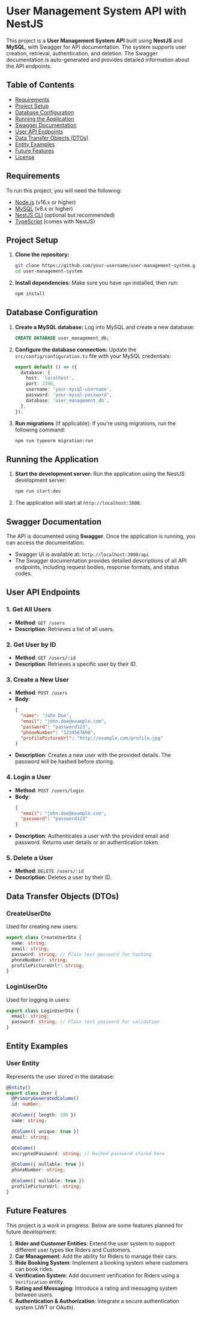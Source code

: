 # User Management System API with NestJS

This project is a **User Management System API** built using **NestJS** and **MySQL**, with Swagger for API documentation. The system supports user creation, retrieval, authentication, and deletion. The Swagger documentation is auto-generated and provides detailed information about the API endpoints.

## Table of Contents
- [Requirements](#requirements)
- [Project Setup](#project-setup)
- [Database Configuration](#database-configuration)
- [Running the Application](#running-the-application)
- [Swagger Documentation](#swagger-documentation)
- [User API Endpoints](#user-api-endpoints)
- [Data Transfer Objects (DTOs)](#data-transfer-objects-dtos)
- [Entity Examples](#entity-examples)
- [Future Features](#future-features)
- [License](#license)

## Requirements
To run this project, you will need the following:
- [Node.js](https://nodejs.org/) (v16.x or higher)
- [MySQL](https://www.mysql.com/) (v8.x or higher)
- [NestJS CLI](https://docs.nestjs.com/cli/overview) (optional but recommended)
- [TypeScript](https://www.typescriptlang.org/) (comes with NestJS)

## Project Setup

1. **Clone the repository:**
   ```bash
   git clone https://github.com/your-username/user-management-system.git
   cd user-management-system
   ```

2. **Install dependencies:**
   Make sure you have `npm` installed, then run:
   ```bash
   npm install
   ```

## Database Configuration

1. **Create a MySQL database:**
   Log into MySQL and create a new database:
   ```sql
   CREATE DATABASE user_management_db;
   ```

2. **Configure the database connection:**
   Update the `src/config/configuration.ts` file with your MySQL credentials:
   ```typescript
   export default () => ({
     database: {
       host: 'localhost',
       port: 3306,
       username: 'your-mysql-username',
       password: 'your-mysql-password',
       database: 'user_management_db',
     },
   });
   ```

3. **Run migrations** (if applicable):
   If you're using migrations, run the following command:
   ```bash
   npm run typeorm migration:run
   ```

## Running the Application

1. **Start the development server:**
   Run the application using the NestJS development server:
   ```bash
   npm run start:dev
   ```

2. The application will start at `http://localhost:3000`.

## Swagger Documentation

The API is documented using **Swagger**. Once the application is running, you can access the documentation:

- Swagger UI is available at: `http://localhost:3000/api`
- The Swagger documentation provides detailed descriptions of all API endpoints, including request bodies, response formats, and status codes.

## User API Endpoints

### 1. Get All Users
   - **Method**: `GET /users`
   - **Description**: Retrieves a list of all users.

### 2. Get User by ID
   - **Method**: `GET /users/:id`
   - **Description**: Retrieves a specific user by their ID.

### 3. Create a New User
   - **Method**: `POST /users`
   - **Body**: 
     ```json
     {
       "name": "John Doe",
       "email": "john.doe@example.com",
       "password": "password123",
       "phoneNumber": "1234567890",
       "profilePictureUrl": "http://example.com/profile.jpg"
     }
     ```
   - **Description**: Creates a new user with the provided details. The password will be hashed before storing.

### 4. Login a User
   - **Method**: `POST /users/login`
   - **Body**: 
     ```json
     {
       "email": "john.doe@example.com",
       "password": "password123"
     }
     ```
   - **Description**: Authenticates a user with the provided email and password. Returns user details or an authentication token.

### 5. Delete a User
   - **Method**: `DELETE /users/:id`
   - **Description**: Deletes a user by their ID.

## Data Transfer Objects (DTOs)

### CreateUserDto
Used for creating new users:
```typescript
export class CreateUserDto {
  name: string;
  email: string;
  password: string; // Plain text password for hashing
  phoneNumber?: string;
  profilePictureUrl?: string;
}
```

### LoginUserDto
Used for logging in users:
```typescript
export class LoginUserDto {
  email: string;
  password: string; // Plain text password for validation
}
```

## Entity Examples

### User Entity
Represents the user stored in the database:
```typescript
@Entity()
export class User {
  @PrimaryGeneratedColumn()
  id: number;

  @Column({ length: 100 })
  name: string;

  @Column({ unique: true })
  email: string;

  @Column()
  encryptedPassword: string; // Hashed password stored here

  @Column({ nullable: true })
  phoneNumber: string;

  @Column({ nullable: true })
  profilePictureUrl: string;
}
```

## Future Features

This project is a work in progress. Below are some features planned for future development:
1. **Rider and Customer Entities**: Extend the user system to support different user types like Riders and Customers.
2. **Car Management**: Add the ability for Riders to manage their cars.
3. **Ride Booking System**: Implement a booking system where customers can book rides.
4. **Verification System**: Add document verification for Riders using a `Verification` entity.
5. **Rating and Messaging**: Introduce a rating and messaging system between users.
6. **Authentication & Authorization**: Integrate a secure authentication system (JWT or OAuth).
